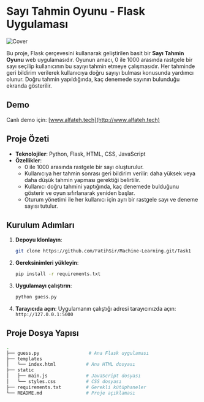 # Sayı Tahmin Oyunu - Flask Uygulaması
![Cover](SayıTahmini.png)

Bu proje, Flask çerçevesini kullanarak geliştirilen basit bir **Sayı Tahmin Oyunu** web uygulamasıdır. Oyunun amacı, 0 ile 1000 arasında rastgele bir sayı seçilip kullanıcının bu sayıyı tahmin etmeye çalışmasıdır. Her tahminde geri bildirim verilerek kullanıcıya doğru sayıyı bulması konusunda yardımcı olunur. Doğru tahmin yapıldığında, kaç denemede sayının bulunduğu ekranda gösterilir.

## Demo

Canlı demo için: [www.alfateh.tech](http://www.alfateh.tech)

## Proje Özeti

- **Teknolojiler**: Python, Flask, HTML, CSS, JavaScript
- **Özellikler**:
  - 0 ile 1000 arasında rastgele bir sayı oluşturulur.
  - Kullanıcıya her tahmin sonrası geri bildirim verilir: daha yüksek veya daha düşük tahmin yapması gerektiği belirtilir.
  - Kullanıcı doğru tahmini yaptığında, kaç denemede bulduğunu gösterir ve oyun sıfırlanarak yeniden başlar.
  - Oturum yönetimi ile her kullanıcı için ayrı bir rastgele sayı ve deneme sayısı tutulur.

## Kurulum Adımları

1. **Depoyu klonlayın**:
    ```bash
    git clone https://github.com/FatihSir/Machine-Learning.git/Task1
    ```

2. **Gereksinimleri yükleyin**:
    ```bash
    pip install -r requirements.txt
    ```

3. **Uygulamayı çalıştırın**:
    ```bash
    python guess.py
    ```

4. **Tarayıcıda açın**:
    Uygulamanın çalıştığı adresi tarayıcınızda açın: `http://127.0.0.1:5000`

## Proje Dosya Yapısı

```bash
.
├── guess.py                  # Ana Flask uygulaması
├── templates
│   └── index.html           # Ana HTML dosyası
├── static
│   ├── main.js              # JavaScript dosyası
│   └── styles.css           # CSS dosyası
├── requirements.txt         # Gerekli kütüphaneler
└── README.md                # Proje açıklaması

